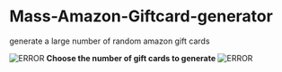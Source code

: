 # Mass-Amazon-Giftcard-generator
generate a large number of random amazon gift cards 

![ERROR](https://i.imgur.com/dabjvF9.png)
**Choose the number of gift cards to generate**
![ERROR](https://i.imgur.com/dabjvF9.png)
